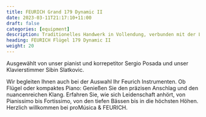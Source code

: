 ```yaml
---
title: FEURICH Grand 179 Dynamic II
date: 2023-03-11T21:17:10+11:00
draft: false
categories: [equipment]
description: Traditionelles Handwerk in Vollendung, verbunden mit der Liebe zum Klavier und einer Fülle an Innovationen, das sind die Pianos von FEURICH.
heading: FEURICH Flügel 179 Dynamic II
weight: 20
---
```


Ausgewählt von unser pianist und korrepetitor Sergio Posada und unser Klavierstimmer Sibin Slatkovic.

Wir begleiten Ihnen auch bei der Auswahl Ihr Feurich Instrumenten.
Ob Flügel oder kompaktes Piano: Genießen Sie den präzisen Anschlag und den nuancenreichen Klang. Erfahren Sie, wie sich Leidenschaft anhört, von Pianissimo bis Fortissimo, von den tiefen Bässen bis in die höchsten Höhen.
Herzlich willkommen bei proMúsica & FEURICH.

